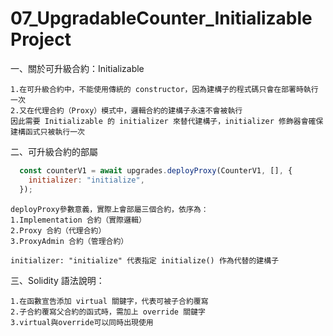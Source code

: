 # 07_UpgradableCounter_Initializable Project

一、關於可升級合約：Initializable 
```
1.在可升級合約中，不能使用傳統的 constructor，因為建構子的程式碼只會在部署時執行一次
2.又在代理合約（Proxy）模式中，邏輯合約的建構子永遠不會被執行
因此需要 Initializable 的 initializer 來替代建構子，initializer 修飾器會確保建構函式只被執行一次
```

二、可升級合約的部屬

```javascript
  const counterV1 = await upgrades.deployProxy(CounterV1, [], {
    initializer: "initialize",
  });
```
```
deployProxy參數意義，實際上會部屬三個合約，依序為：
1.Implementation 合約（實際邏輯）
2.Proxy 合約（代理合約）
3.ProxyAdmin 合約（管理合約） 

initializer: "initialize" 代表指定 initialize() 作為代替的建構子
```

三、Solidity 語法說明：

```
1.在函數宣告添加 virtual 關鍵字，代表可被子合約覆寫
2.子合約覆寫父合約的函式時，需加上 override 關鍵字
3.virtual與override可以同時出現使用 
```